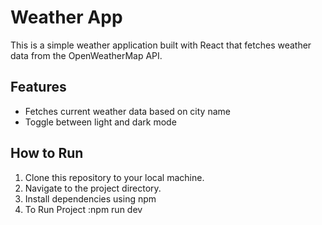 # Weather App

This is a simple weather application built with React that fetches weather data from the OpenWeatherMap API.

## Features
- Fetches current weather data based on city name
- Toggle between light and dark mode

## How to Run
1. Clone this repository to your local machine.
2. Navigate to the project directory.
3. Install dependencies using npm 
4. To Run Project :npm run dev
